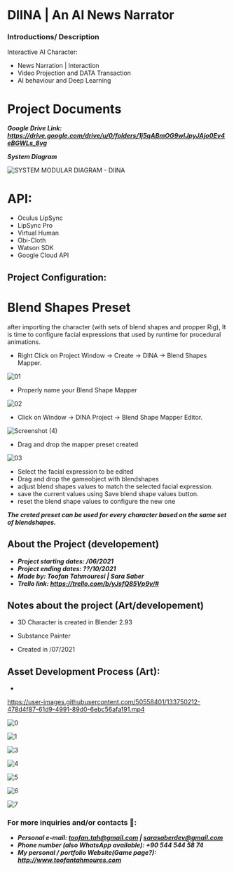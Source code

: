 # DIINA  | An AI News Narrator

### Introductions/ Description
Interactive AI Character:
- News Narration | Interaction
- Video Projection and DATA Transaction
- AI behaviour and Deep Learning
# Project Documents
***Google Drive Link: https://drive.google.com/drive/u/0/folders/1j5qABmOG9wIJpyJAjo0Ev4eBGWLs_8vg***

***System Diagram***

![SYSTEM MODULAR DIAGRAM - DIINA](https://user-images.githubusercontent.com/50558401/133746966-c2774640-01e5-4654-8c20-c9018ab7be93.jpg)

# API:
- Oculus LipSync
- LipSync Pro
- Virtual Human
- Obi-Cloth
- Watson SDK
- Google Cloud API 

## Project Configuration:

# Blend Shapes Preset

after importing the character (with sets of blend shapes and propper Rig), It is time to configure facial expressions that used by runtime for procedural animations.

- Right Click on Project Window -> Create -> DINA -> Blend Shapes Mapper.

 ![01](https://user-images.githubusercontent.com/50558401/133633689-d97ee221-2556-45b6-bb7f-556b655b76c6.JPG)
 
 - Properly name your Blend Shape Mapper
 
 ![02](https://user-images.githubusercontent.com/50558401/133634161-4561573a-4ca5-443e-9c16-6e74b13a57f4.JPG)
 
- Click on Window -> DINA Project -> Blend Shape Mapper Editor.

![Screenshot (4)](https://user-images.githubusercontent.com/50558401/133634374-d82cb1ec-7e8b-4bd0-b4bf-2343396f97c4.png)

- Drag and drop the mapper preset created

![03](https://user-images.githubusercontent.com/50558401/133635133-2423f788-9319-4106-b6ba-d584713a293e.JPG)


- Select the facial expression to be edited
- Drag and drop the gameobject with blendshapes
- adjust blend shapes values to match the selected facial expression.
- save the current values using Save blend shape values button.
- reset the blend shape values to configure the new one

***The creted preset can be used for every character based on the same set of blendshapes.***







## About the Project (developement)
- ***Project starting dates: /06/2021***
- ***Project ending dates: ??/10/2021***
- ***Made by: Toofan Tahmouresi | Sara Saber***
- ***Trello link: https://trello.com/b/yJsfQ85Vp9v/#***

## Notes about the project (Art/developement)
- 3D Character is created in Blender 2.93 
- Substance Painter

- Created in /07/2021
## Asset Development Process (Art):
-



https://user-images.githubusercontent.com/50558401/133750212-478d4f87-61d9-4991-89d0-6ebc56afa191.mp4



![0](https://user-images.githubusercontent.com/50558401/133749937-e904fe6e-68cc-4121-ba9c-2e957f65675d.JPG)


![1](https://user-images.githubusercontent.com/50558401/133749961-ef41a484-fd4b-40b8-b13f-d2d26396e0d1.JPG)


![3](https://user-images.githubusercontent.com/50558401/133749979-8626f4a5-316a-4539-af51-c8bafabb1021.JPG)


![4](https://user-images.githubusercontent.com/50558401/133750002-ae32fbd2-317b-48f1-aee1-737c50cf57ef.JPG)


![5](https://user-images.githubusercontent.com/50558401/133750037-13db7c83-b732-4e9d-b4d8-5d48b7994d5f.JPG)


![6](https://user-images.githubusercontent.com/50558401/133750053-62b2b5f7-e932-4d65-a18f-fa0fecca72c5.JPG)


![7](https://user-images.githubusercontent.com/50558401/133750073-5c1d3261-70e4-4049-9bbc-bc79fd585934.JPG)






### For more inquiries and/or contacts  🔽: 
 - ***Personal e-mail: toofan.tah@gmail.com | sarasaberdev@gmail.com***
 - ***Phone number (also WhatsApp available): +90 544 544 58 74***
 - ***My personal / portfolio Website(Game page?): http://www.toofantahmoures.com***
